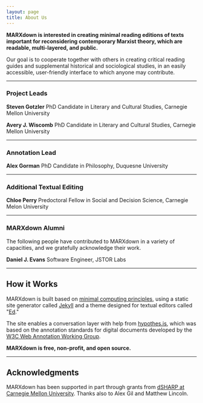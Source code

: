```yaml
---
layout: page
title: About Us
---
```


**MARXdown is interested in creating minimal reading editions of texts important for reconsidering contemporary Marxist theory, which are readable, multi-layered, and public.**

Our goal is to cooperate together with others in creating critical reading guides and supplemental historical and sociological studies, in an easily accessible, user-friendly interface to which anyone may contribute.  

* * *

### Project Leads

**Steven Gotzler** PhD Candidate in Literary and Cultural Studies, Carnegie Mellon University

**Avery J. Wiscomb** PhD Candidate in Literary and Cultural Studies, Carnegie Mellon University

* * *

### Annotation Lead

**Alex Gorman** PhD Candidate in Philosophy, Duquesne University

* * *

### Additional Textual Editing

**Chloe Perry** Predoctoral Fellow in Social and Decision Science, Carnegie Melon University

* * *

### MARXdown Alumni

The following people have contributed to MARXdown in a variety of capacities, and we gratefully acknowledge their work.

**Daniel J. Evans** Software Engineer, JSTOR Labs

* * *

## How it Works

MARXdown is built based on [minimal computing principles](http://go-dh.github.io/mincomp/), using a static site generator called [Jekyll](https://jekyllrb.com) and a theme designed for textual editors called "[Ed](https://elotroalex.github.io/ed/)."

The site enables a conversation layer with help from [hypothes.is](https://web.hypothes.is/about/), which was based on the annotation standards for digital documents developed by the [W3C Web Annotation Working Group](https://www.w3.org/annotation/).

**MARXdown is free, non-profit, and open source.**

* * *


## Acknowledgments

MARXdown has been supported in part through grants from [dSHARP at Carnegie Mellon University](http://dsharp.library.cmu.edu/). Thanks also to Alex Gil and Matthew Lincoln.

